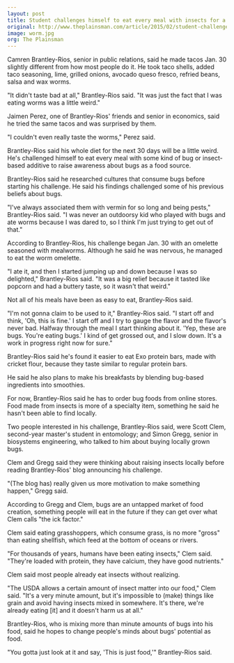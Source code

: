 ```yaml
---
layout: post
title: Student challenges himself to eat every meal with insects for a month
original: http://www.theplainsman.com/article/2015/02/student-challenges-himself-to-eat-every-meal-with-insects-for-a-month
image: worm.jpg
org: The Plainsman
---
```


Camren Brantley-Rios, senior in public relations, said he made tacos Jan. 30 slightly different from how most people do it. He took taco shells, added taco seasoning, lime, grilled onions, avocado queso fresco, refried beans, salsa and wax worms.

<!--break-->

"It didn't taste bad at all," Brantley-Rios said. "It was just the fact that I was eating worms was a little weird."

Jaimen Perez, one of Brantley-Rios' friends and senior in economics, said he tried the same tacos and was surprised by them.

"I couldn't even really taste the worms," Perez said.

Brantley-Rios said his whole diet for the next 30 days will be a little weird. He's challenged himself to eat every meal with some kind of bug or insect-based additive to raise awareness about bugs as a food source.

Brantley-Rios said he researched cultures that consume bugs before starting his challenge. He said his findings challenged some of his previous beliefs about bugs.

"I've always associated them with vermin for so long and being pests," Brantley-Rios said. "I was never an outdoorsy kid who played with bugs and ate worms because I was dared to, so I think I'm just trying to get out of that."

According to Brantley-Rios, his challenge began Jan. 30 with an omelette seasoned with mealworms. Although he said he was nervous, he managed to eat the worm omelette.

"I ate it, and then I started jumping up and down because I was so delighted," Brantley-Rios said. "It was a big relief because it tasted like popcorn and had a buttery taste, so it wasn't that weird."

Not all of his meals have been as easy to eat, Brantley-Rios said.

"I'm not gonna claim to be used to it," Brantley-Rios said. "I start off and think, 'Oh, this is fine.' I start off and I try to gauge the flavor and the flavor's never bad. Halfway through the meal I start thinking about it. 'Yep, these are bugs. You're eating bugs.' I kind of get grossed out, and I slow down. It's a work in progress right now for sure."

Brantley-Rios said he's found it easier to eat Exo protein bars, made with cricket flour, because they taste similar to regular protein bars.

He said he also plans to make his breakfasts by blending bug-based ingredients into smoothies.

For now, Brantley-Rios said he has to order bug foods from online stores. Food made from insects is more of a specialty item, something he said he hasn't been able to find locally.

Two people interested in his challenge, Brantley-Rios said, were Scott Clem, second-year master's student in entomology; and Simon Gregg, senior in biosystems engineering, who talked to him about buying locally grown bugs.

Clem and Gregg said they were thinking about raising insects locally before reading Brantley-Rios' blog announcing his challenge.

"(The blog has) really given us more motivation to make something happen," Gregg said.

According to Gregg and Clem, bugs are an untapped market of food creation, something people will eat in the future if they can get over what Clem calls "the ick factor."

Clem said eating grasshoppers, which consume grass, is no more "gross" than eating shellfish, which feed at the bottom of oceans or rivers.

"For thousands of years, humans have been eating insects," Clem said. "They're loaded with protein, they have calcium, they have good nutrients."

Clem said most people already eat insects without realizing.

"The USDA allows a certain amount of insect matter into our food," Clem said. "It's a very minute amount, but it's impossible to (make) things like grain and avoid having insects mixed in somewhere. It's there, we're already eating [it] and it doesn't harm us at all."

Brantley-Rios, who is mixing more than minute amounts of bugs into his food, said he hopes to change people's minds about bugs' potential as food.

"You gotta just look at it and say, 'This is just food,'" Brantley-Rios said.